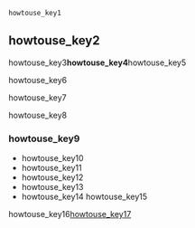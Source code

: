 ```ngMeta
howtouse_key1
```
## howtouse_key2
howtouse_key3**howtouse_key4**howtouse_key5

howtouse_key6

howtouse_key7

howtouse_key8

### howtouse_key9
* howtouse_key10
* howtouse_key11
* howtouse_key12
* howtouse_key13
* howtouse_key14
howtouse_key15

howtouse_key16[howtouse_key17](F9GujgK0y2M)
